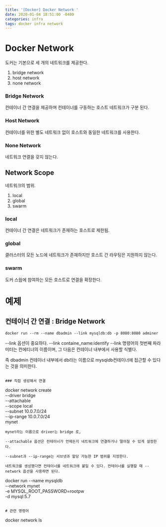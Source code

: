 ```yaml
---
title: '[Docker] Docker Network '
date: 2020-01-04 18:51:00 -0400
categories: infra
tags: docker infra network
---
```


# Docker Network
도커는 기본으로 세 개의 네트워크를 제공한다.
1. bridge network
2. host network
3. none network

### Bridge Network
컨테이너 간 연결을 제공하며 컨테이너를 구동하는 호스트 네트워크가 구분 된다.

### Host Network
컨테이너를 위한 별도 네트워크 없이 호스트와 동일한 네트워크를 사용한다.

### None Network
네트워크 연결을 갖지 않는다.

## Network Scope
네트워크의 범위. 
1. local
2. global
3. swarm

### local
컨테이너 간 연결은 네트워크가 존재하는 호스트로 제한됨.

### global
클러스터의 모든 노드에 네트워크가 존재하지만 호스트 간 라우팅은 지원하지 않는다.

### swarm
도커 스웜에 참여하는 모든 호스트로 연결을 확장한다.

# 예제
## 컨테이너 간 연결 : Bridge Network 
```
docker run --rm --name dbadmin --link mysqldb:db -p 8080:8080 adminer
```
--link 옵션이 중요하다.
--link containe_name:identify
--link 명령어의 첫번째 파라미터는 컨에티너의 이름이며, 그 다음은 컨테이너 내부에서 사용할 식별다.

즉 dbadmin 컨테이너 내부에서 db라는 이름으로 mysqldb컨테이너에 접근할 수 있다는 것을 의미한다.
```

### 직접 생성해서 연결
```
docker network create \
--driver bridge \
--attachable \
--scope local \
--subnet 10.0.7.0/24 \
--ip-range 10.0.7.0/24 \
mynet
```
mynet라는 이름으로 driver는 bridge 로,

--attachable 옵션은 컨테이너가 언제든지 네트워크에 연결하거나 떨어질 수 있게 설정한다. 

--subnet과 --ip-range는 서브넷과 할당 가능한 IP 범위를 지정한다.

네트워크를 생성했다면 컨테이너를 네트워크에 붙일 수 있다. 컨테이너를 실행할 때 --network 옵션을 사용하면 된다.
```
docker run --name mysqldb \
--network mynet \
-e MYSQL_ROOT_PASSWORD=rootpw \
-d mysql:5.7
```

# 관련 명령어
```
docker network ls
```